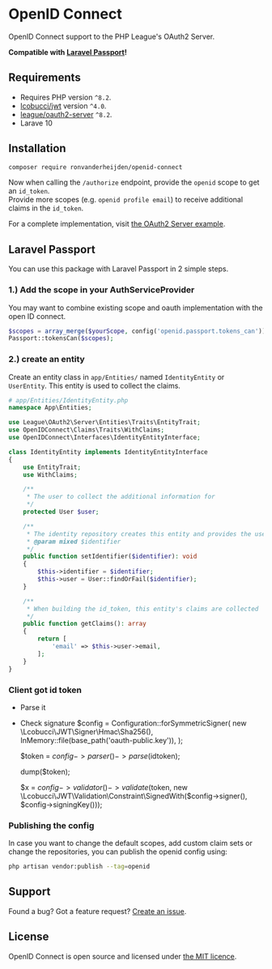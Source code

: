 # OpenID Connect

OpenID Connect support to the PHP League's OAuth2 Server.

**Compatible with [Laravel Passport](https://laravel.com/docs/10.x/passport)!**

## Requirements

* Requires PHP version `^8.2`.
* [lcobucci/jwt](https://github.com/lcobucci/jwt) version `^4.0`.
* [league/oauth2-server](https://github.com/thephpleague/oauth2-server) `^8.2`.
* Larave 10

## Installation
```sh
composer require ronvanderheijden/openid-connect
```

Now when calling the `/authorize` endpoint, provide the `openid` scope to get an `id_token`.  
Provide more scopes (e.g. `openid profile email`) to receive additional claims in the `id_token`.

For a complete implementation, visit [the OAuth2 Server example](https://github.com/ronvanderheijden/openid-connect/tree/main/example).

## Laravel Passport

You can use this package with Laravel Passport in 2 simple steps.

### 1.) Add the scope in your AuthServiceProvider

You may want to combine existing scope and oauth implementation with the open ID connect.

```php
$scopes = array_merge($yourScope, config('openid.passport.tokens_can'));
Passport::tokensCan($scopes);
````


### 2.) create an entity
Create an entity class in `app/Entities/` named `IdentityEntity` or `UserEntity`. This entity is used to collect the claims.
```php
# app/Entities/IdentityEntity.php
namespace App\Entities;

use League\OAuth2\Server\Entities\Traits\EntityTrait;
use OpenIDConnect\Claims\Traits\WithClaims;
use OpenIDConnect\Interfaces\IdentityEntityInterface;

class IdentityEntity implements IdentityEntityInterface
{
    use EntityTrait;
    use WithClaims;

    /**
     * The user to collect the additional information for
     */
    protected User $user;

    /**
     * The identity repository creates this entity and provides the user id
     * @param mixed $identifier
     */
    public function setIdentifier($identifier): void
    {
        $this->identifier = $identifier;
        $this->user = User::findOrFail($identifier);
    }

    /**
     * When building the id_token, this entity's claims are collected
     */
    public function getClaims(): array
    {
        return [
            'email' => $this->user->email,
        ];
    }
}
```

### Client got id token

- Parse it
- Check signature
  $config = Configuration::forSymmetricSigner(
  new \Lcobucci\JWT\Signer\Hmac\Sha256(),
  InMemory::file(base_path('oauth-public.key')),
  );



	$token = $config->parser()->parse($idtoken);

	dump($token);


	$x = $config->validator()->validate($token, new \Lcobucci\JWT\Validation\Constraint\SignedWith($config->signer(), $config->signingKey()));

### Publishing the config
In case you want to change the default scopes, add custom claim sets or change the repositories, you can publish the openid config using:
```sh
php artisan vendor:publish --tag=openid
```

## Support
Found a bug? Got a feature request?  [Create an issue](https://github.com/ronvanderheijden/openid-connect/issues).

## License
OpenID Connect is open source and licensed under [the MIT licence](https://github.com/ronvanderheijden/openid-connect/blob/master/LICENSE.txt).
